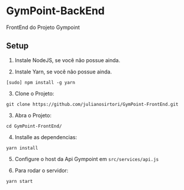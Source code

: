 # GymPoint-BackEnd
FrontEnd do Projeto Gympoint

## Setup

1. Instale NodeJS, se você não possue ainda.

2. Instale Yarn, se você não possue ainda.

  ```
  [sudo] npm install -g yarn
  ```

3. Clone o Projeto:

  ```
  git clone https://github.com/julianosirtori/GymPoint-FrontEnd.git
  ```
3. Abra o Projeto:
  ```
  cd GymPoint-FrontEnd/
  ```
4. Installe as dependencias:
  ```
  yarn install
  ```
5. Configure o host da Api <a hrfe="https://github.com/julianosirtori/GymPoint-BackEnd">Gympoint </a> em `src/services/api.js`

6. Para rodar o servidor:
  ```
  yarn start
  ```
